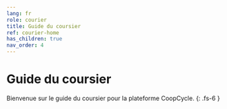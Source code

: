 ```yaml
---
lang: fr
role: courier
title: Guide du coursier
ref: courier-home
has_children: true
nav_order: 4
---
```


# Guide du coursier

Bienvenue sur le guide du coursier pour la plateforme CoopCycle.
{: .fs-6 }
